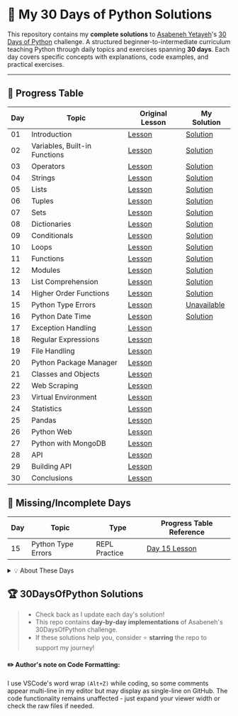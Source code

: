 # 🐍 My 30 Days of Python Solutions

This repository contains my **complete solutions** to [Asabeneh Yetayeh](https://github.com/Asabeneh)'s [30 Days of Python](https://github.com/Asabeneh/30-Days-Of-Python) challenge. A structured beginner-to-intermediate curriculum teaching Python through daily topics and exercises spanning **30 days**. Each day covers specific concepts with explanations, code examples, and practical exercises.


---

## 📅 Progress Table

| Day | Topic | Original Lesson | My Solution |
|-----|-------|------------------|-------------|
| 01  | Introduction | [Lesson](https://github.com/Asabeneh/30-Days-Of-Python/blob/master/readme.md) | [Solution](01_Introduciton/helloworld.py) |
| 02  | Variables, Built-in Functions | [Lesson](https://github.com/Asabeneh/30-Days-Of-Python/blob/master/02_Day_Variables_builtin_functions/02_variables_builtin_functions.md) | [Solution](02_Variables_builtin_functions/variables.py) |
| 03  | Operators | [Lesson](https://github.com/Asabeneh/30-Days-Of-Python/blob/master/03_Day_Operators/03_operators.md) | [Solution](03_Operators/operators.py) |
| 04  | Strings | [Lesson](https://github.com/Asabeneh/30-Days-Of-Python/blob/master/04_Day_Strings/04_strings.md) | [Solution](04_Strings/strings.py) |
| 05  | Lists | [Lesson](https://github.com/Asabeneh/30-Days-Of-Python/blob/master/05_Day_Lists/05_lists.md) | [Solution](05_Lists/lists.py) |
| 06  | Tuples | [Lesson](https://github.com/Asabeneh/30-Days-Of-Python/blob/master/06_Day_Tuples/06_tuples.md) | [Solution](06_Tuples/tuples.py) |
| 07  | Sets | [Lesson](https://github.com/Asabeneh/30-Days-Of-Python/blob/master/07_Day_Sets/07_sets.md) | [Solution](07_Sets/sets.py) |
| 08  | Dictionaries | [Lesson](https://github.com/Asabeneh/30-Days-Of-Python/blob/master/08_Day_Dictionaries/08_dictionaries.md) | [Solution](08_Dictionaries/dictionaries.py) |
| 09  | Conditionals | [Lesson](https://github.com/Asabeneh/30-Days-Of-Python/blob/master/09_Day_Conditionals/09_conditionals.md) | [Solution](09_Conditionals/conditionals.py) |
| 10  | Loops | [Lesson](https://github.com/Asabeneh/30-Days-Of-Python/blob/master/10_Day_Loops/10_loops.md) | [Solution](10_Loops/loops.py)|
| 11  | Functions | [Lesson](https://github.com/Asabeneh/30-Days-Of-Python/blob/master/11_Day_Functions/11_functions.md) | [Solution](11_Functions/functions.py)|
| 12  | Modules | [Lesson](https://github.com/Asabeneh/30-Days-Of-Python/blob/master/12_Day_Modules/12_modules.md) | [Solution](12_Modules/modules.py) |
| 13  | List Comprehension | [Lesson](https://github.com/Asabeneh/30-Days-Of-Python/blob/master/13_Day_List_comprehension/13_list_comprehension.md) | [Solution](13_List_comprehension/list_comprehension.py) |
| 14  | Higher Order Functions | [Lesson](https://github.com/Asabeneh/30-Days-Of-Python/blob/master/14_Day_Higher_order_functions/14_higher_order_functions.md) |[Solution](14_Higher_order_functions/higher_order_functions.py) |
| 15  | Python Type Errors | [Lesson](https://github.com/Asabeneh/30-Days-Of-Python/blob/master/15_Day_Python_type_errors/15_python_type_errors.md) |[Unavailable](#-missingincomplete-days) |
| 16  | Python Date Time | [Lesson](https://github.com/Asabeneh/30-Days-Of-Python/blob/master/16_Day_Python_date_time/16_python_datetime.md) |[Solution](16_Date_time/date_time.py) |
| 17  | Exception Handling | [Lesson](https://github.com/Asabeneh/30-Days-Of-Python/blob/master/17_Day_Exception_handling/17_exception_handling.md) | |
| 18  | Regular Expressions | [Lesson](https://github.com/Asabeneh/30-Days-Of-Python/blob/master/18_Day_Regular_expressions/18_regular_expressions.md) | |
| 19  | File Handling | [Lesson](https://github.com/Asabeneh/30-Days-Of-Python/blob/master/19_Day_File_handling/19_file_handling.md) | |
| 20  | Python Package Manager | [Lesson](https://github.com/Asabeneh/30-Days-Of-Python/blob/master/20_Day_Python_package_manager/20_python_package_manager.md) | |
| 21  | Classes and Objects | [Lesson](https://github.com/Asabeneh/30-Days-Of-Python/blob/master/21_Day_Classes_and_objects/21_classes_and_objects.md) | |
| 22  | Web Scraping | [Lesson](https://github.com/Asabeneh/30-Days-Of-Python/blob/master/22_Day_Web_scraping/22_web_scraping.md) | |
| 23  | Virtual Environment | [Lesson](https://github.com/Asabeneh/30-Days-Of-Python/blob/master/23_Day_Virtual_environment/23_virtual_environment.md) | |
| 24  | Statistics | [Lesson](https://github.com/Asabeneh/30-Days-Of-Python/blob/master/24_Day_Statistics/24_statistics.md) | |
| 25  | Pandas | [Lesson](https://github.com/Asabeneh/30-Days-Of-Python/blob/master/25_Day_Pandas/25_pandas.md) | |
| 26  | Python Web | [Lesson](https://github.com/Asabeneh/30-Days-Of-Python/blob/master/26_Day_Python_web/26_python_web.md) | |
| 27  | Python with MongoDB | [Lesson](https://github.com/Asabeneh/30-Days-Of-Python/blob/master/27_Day_Python_with_mongodb/27_python_with_mongodb.md) | |
| 28  | API | [Lesson](https://github.com/Asabeneh/30-Days-Of-Python/blob/master/28_Day_API/28_API.md) | |
| 29  | Building API | [Lesson](https://github.com/Asabeneh/30-Days-Of-Python/blob/master/29_Day_Building_API/29_building_API.md) | |
| 30  | Conclusions | [Lesson](https://github.com/Asabeneh/30-Days-Of-Python/blob/master/30_Day_Conclusions/30_conclusions.md) | |

<a id="missingincomplete-days"></a>
## 🚧 Missing/Incomplete Days

| Day | Topic                 | Type          | Progress Table Reference          |
|-----|-----------------------|---------------|-----------------------------------|
| 15  | Python Type Errors    | REPL Practice | [Day 15 Lesson](https://github.com/Asabeneh/30-Days-Of-Python/blob/master/15_Day_Python_type_errors/15_python_type_errors.md) |


<details>
<summary>💡 About These Days</summary>
These lessons focus on <strong>REPL</strong> (Read-Eval-Print Loop - Python's interactive shell) or terminal practices rather than scriptable solutions.<br>
Follow along using the original lessons linked above.
</details>


## 🏆 **30DaysOfPython Solutions**
> - Check back as I update each day's solution!
> - This repo contains **day-by-day implementations** of Asabeneh's 30DaysOfPython challenge.  
> - If these solutions help you, consider ⭐ **starring** the repo to support my journey!


#### ✏️  **Author's note on Code Formatting**:  
I use VSCode's word wrap ```(Alt+Z)``` while coding, so some comments appear multi-line in my editor but may display as single-line on GitHub. The code functionality remains unaffected - just expand your viewer width or check the raw files if needed.
